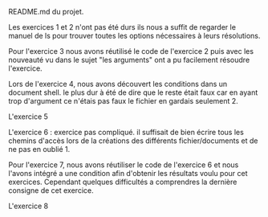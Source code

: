 README.md du projet.

Les exercices 1 et 2  n'ont pas été durs ils nous a suffit de regarder le manuel de ls pour trouver toutes les options nécessaires à leurs résolutions.

Pour l'exercice 3 nous avons réutilisé le code de l'exercice 2 puis avec les nouveauté vu dans le sujet "les arguments" ont a pu facilement résoudre l'exercice.

Lors de l'exercice 4, nous avons découvert les conditions dans un document shell. le plus dur à été de dire que le reste était faux car en ayant trop d'argument ce n'étais pas faux le fichier en gardais seulement 2.

L'exercice 5

L'exercice 6 : exercice pas compliqué. il suffisait de bien écrire tous les chemins d'accès lors de la créations des différents fichier/documents et de ne pas en oublié 1.

Pour l'exercice 7, nous avons réutiliser le code de l'exercice 6 et nous l'avons intégré a une condition afin d'obtenir les résultats voulu pour cet exercices. Cependant quelques difficultés a comprendres la dernière consigne de cet exercice. 

L'exercice 8
